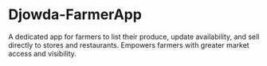 # Djowda-FarmerApp
A dedicated app for farmers to list their produce, update availability, and sell directly to stores and restaurants. Empowers farmers with greater market access and visibility.
